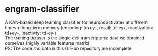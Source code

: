 # engram-classifier
A KAN-based deep learning classifier for neurons activated at different times in long-term memory (encoding: td+ey-, recall: td-ey+, reactivation: td+ey+, inactivity: td-ey-)  
The training dataset is the single-cell transcriptome data we obtained ourselves (highly variable features matrix)  
PS: The code and data in this GitHub repository are incomplete
